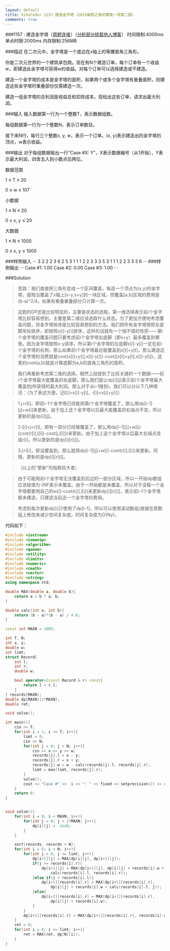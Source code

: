 ```yaml
---
layout: default
title: hihoCoder 1157 建造金字塔（2015编程之美初赛第一场第二题）
comments: true
---
```


###1157 : 建造金字塔（[原题连接](http://hihocoder.com/problemset/problem/1157)）（[分析部分转载他人博客](http://blog.csdn.net/qq476458427/article/details/45314639)）
时间限制:4000ms
单点时限:2000ms
内存限制:256MB

###描述
在二次元中，金字塔是一个底边在x轴上的等腰直角三角形。

你是二次元世界的一个建筑承包商。现在有N个建造订单，每个订单有一个收益w，即建造此金字塔可获得w的收益。对每个订单可以选择建造或不建造。

建造一个金字塔的成本是金字塔的面积，如果两个或多个金字塔有重叠面积，则建造这些金字塔时重叠部份仅需建造一次。

建造一组金字塔的总利润是收益总和扣除成本。现给出这些订单，请求出最大利润。

###输入
输入数据第一行为一个整数T，表示数据组数。

每组数据第一行为一个整数N，表示订单数目。

接下来N行，每行三个整数x, y, w，表示一个订单。(x, y)表示建造出的金字塔的顶点，w表示收益。

###输出
对于每组数据输出一行"Case #X: Y"，X表示数据编号（从1开始），Y表示最大利润，四舍五入到小数点后两位。

数据范围

1 ≤ T ≤ 20

0 ≤ w ≤ 107

小数据

1 ≤ N ≤ 20

0 ≤ x, y ≤ 20

大数据

1 ≤ N ≤ 1000

0 ≤ x, y ≤ 1000



###样例输入
···
3
2
2 2 3
6 2 5
3
1 1 1
2 2 3
3 3 5
3
1 1 1
2 2 3
3 3 6
···
###样例输出
···
Case #1: 1.00
Case #2: 0.00
Case #3: 1.00
···

###Solution

>思路：我们直接把三角形变成一个区间覆盖，每造一个顶点为(x,y)的金字塔，就相当覆盖了x轴上[x-y,x+y]的一块区域，而覆盖[a,b]区域的费用是(b-a)^2/4。如果有重叠重叠部分只计算一次。

>这题的DP还是比较明显的，主要是状态的选取。第一维选择表示前i个金字塔比较容易想到，主要是第二维应该选取什么状态。为了更加方便地考虑覆盖问题，将金字塔排序是比较容易想到的方法。我们把所有金字塔按照左底脚坐标排序，即按照x[i]-y[i]排序，这样的话就有一个很不错的性质——第i个金字塔的覆盖问题只要考虑前i个金字塔右底脚（即x+y）最多覆盖到哪里。因为金字塔按照x-y排序，所以第i个金字塔的左底脚x[i]-y[i]一定在前i个金字塔的右侧，那么如果前i个金字塔最远能覆盖到x[t]+y[t]，那么建造这个金字塔的消费就是cost(x[i]+y[i],x[i]-y[i])-cost([x[t]+y[t],x[i]-y[i])。这里的cost(a,b)就是计算底脚为a,b的直角三角形的面积。

>我们再重新考虑第二维的选择。既然上段提到了比较关键的一个数据——前i个金字塔最大能覆盖的右底脚，那么我们就让dp[i][j]表示前i个金字塔最大覆盖到j所获得的最大利润。那么对于从i-1推到i，我们可以分以下几种情况：（为了表述方便，记l[i]=x[i]-y[i]，r[i]=x[i]+y[i]）

>1.j>r[i]，即前i-1个金字塔已经能把第i个金字塔覆盖了，那么用dp[i-1][j]+w[i]来更新，由于加上这个金字塔以后最大能覆盖的右端点不变，所以更新的是dp[i][j]。

>2.l[i]<j<r[i]，即有一部分已经被覆盖了，那么用dp[i-1][j]+w[i]-(cost(r[i],l[i])-cost(j,l[i]))来更新。由于加上这个金字塔以后最大右端点变成r[i]，所以更新的是dp[i][r[i]]。

>3.j<l[i]，即没覆盖到，那么就用dp[i-1][j]+w[i]-cost(r[i],l[i])来更新。同理，更新的是dp[i][r[i]]。

>（以上的“更新”均指取较大者）

>由于可能用前i个金字塔无法覆盖到后边的一部分区域，所以一开始dp数组应该赋值为-INF表示未覆盖。由于一开始都是未覆盖，所以对于没每一个金字塔都要用自己的w[i]-cost(r[i],l[i])来更新dp[i][r[i]]，表示前i-1个金字塔都未建造，只建造当前这一个金字塔的费用。

>考虑到每次更新dp[i]只使用了dp[i-1]，所以可以使用滚动数组/直接在原数组上修改来减少空间复杂度。时间复杂度为O(Ny)。

代码如下：
```cpp
#include <iostream>
#include <iomanip>
#include <algorithm>
#include <queue>
#include <utility>
#include <limits>
#include <numeric>
#include <cmath>
#include <vector>
#include <string>
using namespace std;

double MAX(double a, double b){
	return a > b ? a: b;
}

double calc(int a, int b){
	return (b - a)*(b - a) / 4.0;
}

const int MAXN = 1005;

int T, N;
int x, y;
double w;
int limt;
struct Record{
	int l;
	int r;
	double w;

	bool operator<(const Record & r) const{
		return l < r.l;
	}
} records[MAXN];
double dp[MAXN][2*MAXN];
double ret;

void solve();

int main(){
	cin >> T;
	for(int i = 1; i <= T; i++){
		limt = 0;
		cin >> N;
		for(int j = 0; j < N; j++){
			cin >> x >> y >> w;
			records[j].l = x - y;
			records[j].r = x + y;
			records[j].w = w - calc(records[j].l, records[j].r);
			limt = max(limt, records[j].r);
		}
		solve();
		cout << "Case #" <<  i << ": " << fixed << setprecision(2) << ret << endl;
	}
	return 0;
}


void solve(){
	for(int i = 0; i < MAXN; i++){
		for(int j = 0; j < 2*MAXN; j++){
			dp[i][j] = -1e40;
		}
	}

	sort(records, records + N);
	for(int i = 0; i < N; i++){
		for(int j = 0; j <= limt; j++){
			dp[i+1][j] = MAX(dp[i][j], dp[i+1][j]);
			if(j >= records[i].r){
				dp[i+1][j] = MAX(dp[i+1][j], dp[i][j] + records[i].w + 
					calc(records[i].l, records[i].r));
			}else if(j > records[i].l){
				dp[i+1][records[i].r] = MAX(dp[i+1][records[i].r],
					dp[i][j] + records[i].w + calc(records[i].l, j));
			}else{
				dp[i+1][records[i].r] = MAX(dp[i+1][records[i].r],
					dp[i][j] + records[i].w);
			}
		}
		dp[i+1][records[i].r] = MAX(dp[i+1][records[i].r], records[i].w);
	}
	ret = 0;
	for(int i = 0; i <= limt; i++){
		ret = MAX(ret, dp[N][i]);
	}
}
```
